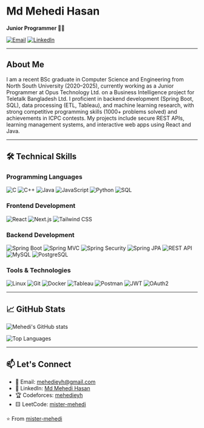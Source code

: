# Md Mehedi Hasan

**Junior Programmer 👨‍💻**
<!--**Junior Programmer | Data Enthusiast | Competitive Coder**-->

[![Email](https://img.shields.io/badge/Email-mehedieyh@gmail.com-D14836?style=flat&logo=gmail&logoColor=white)](mailto:mehedieyh@gmail.com)
[![LinkedIn](https://img.shields.io/badge/LinkedIn-Md_Mehedi_Hasan-0077B5?style=flat&logo=linkedin&logoColor=white)](https://www.linkedin.com/in/mehedieyh/)
<!--
[![LeetCode](https://img.shields.io/badge/LeetCode-mister--mehedi-FFA116?style=flat&logo=leetcode&logoColor=white)](https://leetcode.com/u/mister-mehedi/)
[![Codeforces](https://img.shields.io/badge/Codeforces-mehedieyh-1F8ACB?style=flat&logo=codeforces&logoColor=white)](https://codeforces.com/profile/mehedieyh)
-->
---

## About Me

I am a recent BSc graduate in Computer Science and Engineering from North South University (2020–2025), currently working as a Junior Programmer at Opus Technology Ltd. on a Business Intelligence project for Teletalk Bangladesh Ltd. I  proficient in backend development (Spring Boot, SQL), data processing (ETL, Tableau), and machine learning research, with strong competitive programming skills (1000+ problems solved) and achievements in ICPC contests. My projects include secure REST APIs, learning management systems, and interactive web apps using React and Java.
<!--
- 🔭 **Currently working on:** BI automation, ETL workflows, and interactive dashboards
- 🌱 **Learning:** Advanced data engineering and machine learning techniques
- 💡 **Interested in:** Competitive programming, algorithm design, and open-source contributions
- 💬 **Ask me about:** Java/Spring ecosystem, React, SQL optimization, or competitive programming
- 📫 **How to reach me:** mehedieyh@gmail.com
-->
---

## 🛠️ Technical Skills

### Programming Languages
![C](https://img.shields.io/badge/C-A8B9CC?style=for-the-badge&logo=c&logoColor=white)
![C++](https://img.shields.io/badge/C++-00599C?style=for-the-badge&logo=c%2B%2B&logoColor=white)
![Java](https://img.shields.io/badge/Java-007396?style=for-the-badge&logo=java&logoColor=white)
![JavaScript](https://img.shields.io/badge/JavaScript-F7DF1E?style=for-the-badge&logo=javascript&logoColor=black)
![Python](https://img.shields.io/badge/Python-3776AB?style=for-the-badge&logo=python&logoColor=white)
![SQL](https://img.shields.io/badge/SQL-4479A1?style=for-the-badge&logo=postgresql&logoColor=white)

### Frontend Development
![React](https://img.shields.io/badge/React-20232A?style=for-the-badge&logo=react&logoColor=61DAFB)
![Next.js](https://img.shields.io/badge/Next.js-000000?style=for-the-badge&logo=next.js&logoColor=white)
![Tailwind CSS](https://img.shields.io/badge/Tailwind_CSS-38B2AC?style=for-the-badge&logo=tailwind-css&logoColor=white)

### Backend Development
![Spring Boot](https://img.shields.io/badge/Spring_Boot-6DB33F?style=for-the-badge&logo=spring-boot&logoColor=white)
![Spring MVC](https://img.shields.io/badge/Spring_MVC-6DB33F?style=for-the-badge&logo=spring&logoColor=white)
![Spring Security](https://img.shields.io/badge/Spring_Security-6DB33F?style=for-the-badge&logo=spring-security&logoColor=white)
![Spring JPA](https://img.shields.io/badge/Spring_JPA-6DB33F?style=for-the-badge&logo=spring&logoColor=white)
![REST API](https://img.shields.io/badge/REST_API-FF6F61?style=for-the-badge&logo=rest&logoColor=white)
![MySQL](https://img.shields.io/badge/MySQL-4479A1?style=for-the-badge&logo=mysql&logoColor=white)
![PostgreSQL](https://img.shields.io/badge/PostgreSQL-4169E1?style=for-the-badge&logo=postgresql&logoColor=white)

### Tools & Technologies
![Linux](https://img.shields.io/badge/Linux-FCC624?style=for-the-badge&logo=linux&logoColor=black)
![Git](https://img.shields.io/badge/Git-F05032?style=for-the-badge&logo=git&logoColor=white)
![Docker](https://img.shields.io/badge/Docker-2496ED?style=for-the-badge&logo=docker&logoColor=white)
![Tableau](https://img.shields.io/badge/Tableau-E97627?style=for-the-badge&logo=tableau&logoColor=white)
![Postman](https://img.shields.io/badge/Postman-FF6C37?style=for-the-badge&logo=postman&logoColor=white)
![JWT](https://img.shields.io/badge/JWT-000000?style=for-the-badge&logo=json-web-tokens&logoColor=white)
![OAuth2](https://img.shields.io/badge/OAuth2-EB5424?style=for-the-badge&logo=auth0&logoColor=white)

---

## 📈 GitHub Stats

![Mehedi's GitHub stats](https://github-readme-stats.vercel.app/api?username=mister-mehedi&show_icons=true&theme=radical)

![Top Languages](https://github-readme-stats.vercel.app/api/top-langs/?username=mister-mehedi&layout=compact&theme=radical)

<!--
![GitHub Streak](https://github-readme-streak-stats.herokuapp.com/?user=mister-mehedi&theme=radical)
-->

---
<!--
## 🏆 Competitive Programming

- **Codeforces**: Solved 1000+ problems (mehedieyh)
- **CodeChef**: Active participant (mehedieyh)  
- **LeetCode**: Regular problem solver (mister-mehedi)
- **ICPC**: Top 12% in Dhaka Regional 2024 (Team: NSU_Drowning_in_Despair)

---


## 🔭 Featured Projects

### [UMSdata: User Management System](https://github.com/mister-mehedi/UMSdata)
Spring Boot MVC | Spring Security | Spring JPA | PostgreSQL | JUnit | Mockito  
A secure RESTful API with role-based access control for managing user data and permissions.

### [BelieverLMS: Learning Management System](https://github.com/mister-mehedi/BelieverLMS)
Spring Boot | HTML | CSS | Thymeleaf | OAuth 2 | MySQL  
Full-stack LMS enabling assessments, task assignments, and progress tracking for educators.

### [Dynamic-Form-App: Dynamic Form Generation](https://github.com/mister-mehedi/Dynamic-Form-App)
React | Tailwind CSS | daisyUI | React Hooks | React.memo  
Responsive React application allowing users to dynamically add, remove, and validate custom forms.

### [Bouncing-Ball: Bouncing Ball Game](https://github.com/mister-mehedi/Bouncing-Ball)
React | HTML5 | Tailwind CSS | React Hooks | HTML Canvas  
Interactive ball launching game with realistic physics and smooth 60 FPS performance.

### [Alpha-Clash-Pro: Word Game Application](https://github.com/mister-mehedi/Alpha-Clash-Pro)
JavaScript | HTML | CSS | DOM | Event Listener  
Browser-based word guessing game with intuitive keyboard and UI controls.

---
-->
## 📫 Let's Connect

- 📧 Email: [mehedieyh@gmail.com](mailto:mehedieyh@gmail.com)
- 💼 LinkedIn: [Md Mehedi Hasan](https://www.linkedin.com/in/mehedieyh/)
- 🏆 Codeforces: [mehedieyh](https://codeforces.com/profile/mister_mehedi)
- 🟨 LeetCode: [mister-mehedi](https://leetcode.com/u/mister_mehedi/)

⭐️ From [mister-mehedi](https://github.com/mister-mehedi)
